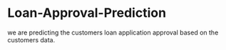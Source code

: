 # Loan-Approval-Prediction
we are predicting the customers loan application approval based on the customers data.
